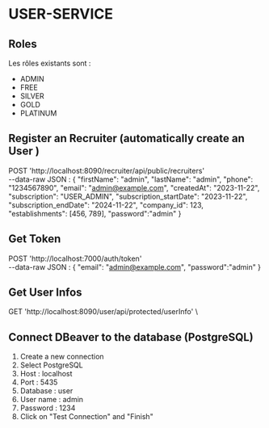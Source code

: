# USER-SERVICE

## Roles

Les rôles existants sont :
- ADMIN
- FREE
- SILVER
- GOLD
- PLATINUM

## Register an Recruiter (automatically create an User )

POST 'http://localhost:8090/recruiter/api/public/recruiters' \
--data-raw JSON :
{
"firstName": "admin",
"lastName": "admin",
"phone": "1234567890",
"email": "admin@example.com",
"createdAt": "2023-11-22",
"subscription": "USER_ADMIN",
"subscription_startDate": "2023-11-22",
"subscription_endDate": "2024-11-22",
"company_id": 123,
"establishments": [456, 789],
"password":"admin"
}

## Get Token

POST 'http://localhost:7000/auth/token' \
--data-raw JSON :
{
"email": "admin@example.com",
"password":"admin"
}

## Get User Infos

GET 'http://localhost:8090/user/api/protected/userInfo' \

## Connect DBeaver to the database (PostgreSQL)

1. Create a new connection
2. Select PostgreSQL
3. Host : localhost
4. Port : 5435
5. Database : user
6. User name : admin
7. Password : 1234
8. Click on "Test Connection" and "Finish"
